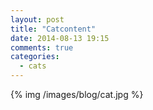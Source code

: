 ```yaml
---
layout: post
title: "Catcontent"
date: 2014-08-13 19:15
comments: true
categories:
  - cats
---
```

{% img /images/blog/cat.jpg %}
